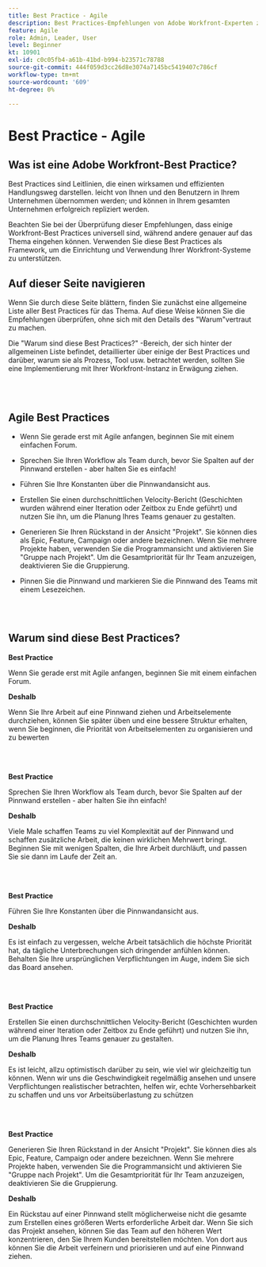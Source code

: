 ```yaml
---
title: Best Practice - Agile
description: Best Practices-Empfehlungen von Adobe Workfront-Experten zu Agile.
feature: Agile
role: Admin, Leader, User
level: Beginner
kt: 10901
exl-id: c0c05fb4-a61b-41bd-b994-b23571c78788
source-git-commit: 444f059d3cc26d8e3074a7145bc5419407c786cf
workflow-type: tm+mt
source-wordcount: '609'
ht-degree: 0%

---
```


# Best Practice - Agile

## Was ist eine Adobe Workfront-Best Practice?

Best Practices sind Leitlinien, die einen wirksamen und effizienten Handlungsweg darstellen. leicht von Ihnen und den Benutzern in Ihrem Unternehmen übernommen werden; und können in Ihrem gesamten Unternehmen erfolgreich repliziert werden.

Beachten Sie bei der Überprüfung dieser Empfehlungen, dass einige Workfront-Best Practices universell sind, während andere genauer auf das Thema eingehen können. Verwenden Sie diese Best Practices als Framework, um die Einrichtung und Verwendung Ihrer Workfront-Systeme zu unterstützen.

## Auf dieser Seite navigieren

Wenn Sie durch diese Seite blättern, finden Sie zunächst eine allgemeine Liste aller Best Practices für das Thema. Auf diese Weise können Sie die Empfehlungen überprüfen, ohne sich mit den Details des &quot;Warum&quot;vertraut zu machen.

Die &quot;Warum sind diese Best Practices?&quot; -Bereich, der sich hinter der allgemeinen Liste befindet, detaillierter über einige der Best Practices und darüber, warum sie als Prozess, Tool usw. betrachtet werden, sollten Sie eine Implementierung mit Ihrer Workfront-Instanz in Erwägung ziehen.

</br>
</br>

## Agile Best Practices

* Wenn Sie gerade erst mit Agile anfangen, beginnen Sie mit einem einfachen Forum.

* Sprechen Sie Ihren Workflow als Team durch, bevor Sie Spalten auf der Pinnwand erstellen - aber halten Sie es einfach!
* Führen Sie Ihre Konstanten über die Pinnwandansicht aus.

* Erstellen Sie einen durchschnittlichen Velocity-Bericht (Geschichten wurden während einer Iteration oder Zeitbox zu Ende geführt) und nutzen Sie ihn, um die Planung Ihres Teams genauer zu gestalten.

* Generieren Sie Ihren Rückstand in der Ansicht &quot;Projekt&quot;. Sie können dies als Epic, Feature, Campaign oder andere bezeichnen. Wenn Sie mehrere Projekte haben, verwenden Sie die Programmansicht und aktivieren Sie &quot;Gruppe nach Projekt&quot;. Um die Gesamtpriorität für Ihr Team anzuzeigen, deaktivieren Sie die Gruppierung.

* Pinnen Sie die Pinnwand und markieren Sie die Pinnwand des Teams mit einem Lesezeichen.

</br>
</br>

## Warum sind diese Best Practices?

**Best Practice**

Wenn Sie gerade erst mit Agile anfangen, beginnen Sie mit einem einfachen Forum.

**Deshalb**

Wenn Sie Ihre Arbeit auf eine Pinnwand ziehen und Arbeitselemente durchziehen, können Sie später üben und eine bessere Struktur erhalten, wenn Sie beginnen, die Priorität von Arbeitselementen zu organisieren und zu bewerten

</br>
</br>


**Best Practice**

Sprechen Sie Ihren Workflow als Team durch, bevor Sie Spalten auf der Pinnwand erstellen - aber halten Sie ihn einfach!


**Deshalb**

Viele Male schaffen Teams zu viel Komplexität auf der Pinnwand und schaffen zusätzliche Arbeit, die keinen wirklichen Mehrwert bringt. Beginnen Sie mit wenigen Spalten, die Ihre Arbeit durchläuft, und passen Sie sie dann im Laufe der Zeit an.

</br>
</br>

**Best Practice**

Führen Sie Ihre Konstanten über die Pinnwandansicht aus.

**Deshalb**

Es ist einfach zu vergessen, welche Arbeit tatsächlich die höchste Priorität hat, da tägliche Unterbrechungen sich dringender anfühlen können. Behalten Sie Ihre ursprünglichen Verpflichtungen im Auge, indem Sie sich das Board ansehen.

</br>
</br>

**Best Practice**

Erstellen Sie einen durchschnittlichen Velocity-Bericht (Geschichten wurden während einer Iteration oder Zeitbox zu Ende geführt) und nutzen Sie ihn, um die Planung Ihres Teams genauer zu gestalten.

**Deshalb**

Es ist leicht, allzu optimistisch darüber zu sein, wie viel wir gleichzeitig tun können. Wenn wir uns die Geschwindigkeit regelmäßig ansehen und unsere Verpflichtungen realistischer betrachten, helfen wir, echte Vorhersehbarkeit zu schaffen und uns vor Arbeitsüberlastung zu schützen

</br>
</br>

**Best Practice**

Generieren Sie Ihren Rückstand in der Ansicht &quot;Projekt&quot;. Sie können dies als Epic, Feature, Campaign oder andere bezeichnen. Wenn Sie mehrere Projekte haben, verwenden Sie die Programmansicht und aktivieren Sie &quot;Gruppe nach Projekt&quot;. Um die Gesamtpriorität für Ihr Team anzuzeigen, deaktivieren Sie die Gruppierung.

**Deshalb**

Ein Rückstau auf einer Pinnwand stellt möglicherweise nicht die gesamte zum Erstellen eines größeren Werts erforderliche Arbeit dar. Wenn Sie sich das Projekt ansehen, können Sie das Team auf den höheren Wert konzentrieren, den Sie Ihrem Kunden bereitstellen möchten. Von dort aus können Sie die Arbeit verfeinern und priorisieren und auf eine Pinnwand ziehen.
